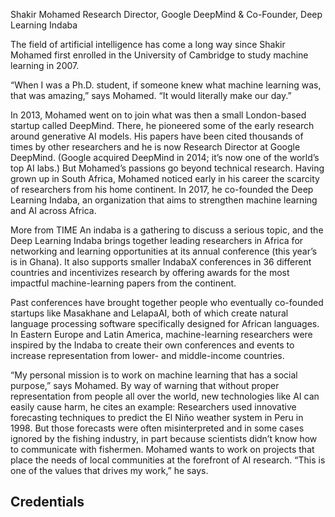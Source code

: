 Shakir Mohamed
Research Director, Google DeepMind & Co-Founder, Deep Learning Indaba

The field of artificial intelligence has come a long way since Shakir Mohamed first enrolled in the University of Cambridge to study machine learning in 2007.

“When I was a Ph.D. student, if someone knew what machine learning was, that was amazing,” says Mohamed. “It would literally make our day.”

In 2013, Mohamed went on to join what was then a small London-based startup called DeepMind. There, he pioneered some of the early research around generative AI models. His papers have been cited thousands of times by other researchers and he is now Research Director at Google DeepMind. (Google acquired DeepMind in 2014; it’s now one of the world’s top AI labs.) But Mohamed’s passions go beyond technical research. Having grown up in South Africa, Mohamed noticed early in his career the scarcity of researchers from his home continent. In 2017, he co-founded the Deep Learning Indaba, an organization that aims to strengthen machine learning and AI across Africa.

More from TIME
An indaba is a gathering to discuss a serious topic, and the Deep Learning Indaba brings together leading researchers in Africa for networking and learning opportunities at its annual conference (this year’s is in Ghana). It also supports smaller IndabaX conferences in 36 different countries and incentivizes research by offering awards for the most impactful machine-learning papers from the continent.

Past conferences have brought together people who eventually co-founded startups like Masakhane and LelapaAI, both of which create natural language processing software specifically designed for African languages. In Eastern Europe and Latin America, machine-learning researchers were inspired by the Indaba to create their own conferences and events to increase representation from lower- and middle-income countries.

“My personal mission is to work on machine learning that has a social purpose,” says Mohamed. By way of warning that without proper representation from people all over the world, new technologies like AI can easily cause harm, he cites an example: Researchers used innovative forecasting techniques to predict the El Niño weather system in Peru in 1998. But those forecasts were often misinterpreted and in some cases ignored by the fishing industry, in part because scientists didn’t know how to communicate with fishermen. Mohamed wants to work on projects that place the needs of local communities at the forefront of AI research. “This is one of the values that drives my work,” he says.

## Credentials